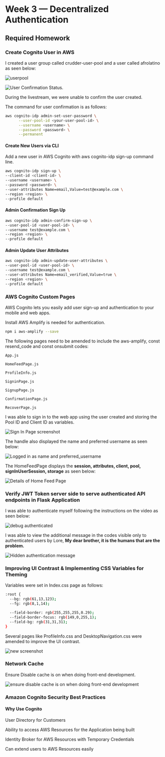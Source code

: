 # Week 3 — Decentralized Authentication

## Required Homework 

### Create Cognito User in AWS

I created a user group called crudder-user-pool and a user called afrolatino as seen below:

![userpool](https://user-images.githubusercontent.com/78261965/224437313-55dda90b-d894-4e34-9546-843d4227ebe0.png)

![User Confirmation Status](https://user-images.githubusercontent.com/78261965/223215541-f5d605a1-48b8-4c34-8cd3-3ad13a6c33db.png).

During the livestream, we were unable to confirm the user created.

The command for user confirmation is as follows:

```sh
aws cognito-idp admin-set-user-password \
      --user-pool-id <your-user-pool-id> \
      --username <username> \
      --password <password> \
      --permanent
```

#### Create New Users via CLI

Add a new user in AWS Cognito with aws cognito-idp sign-up command line.

```sh
aws cognito-idp sign-up \
--client-id <client-id> \
--username <username> \
--password <password> \
--user-attributes Name=email,Value=test@example.com \
--region <region> \
--profile default
```

#### Admin Confirmation Sign Up

```sh
aws cognito-idp admin-confirm-sign-up \
--user-pool-id <user-pool-id> \
--username test@example.com \
--region <region> \
--profile default
```

#### Admin Update User Attributes

```sh
aws cognito-idp admin-update-user-attributes \
--user-pool-id <user-pool-id> \
--username test@example.com \
--user-attributes Name=email_verified,Value=true \
--region <region> \
--profile default
```

### AWS Cognito Custom Pages

AWS Cognito lets you easily add user sign-up and authentication to your mobile and web apps. 

Install AWS Amplify is needed for authentication.

```sh
npm i aws-amplify --save
```
The following pages need to be amended to include the aws-amplify, const resend_code and const onsubmit codes:

```App.js```

```HomeFeedPage.js```

```ProfileInfo.js```

```SigninPage.js```

```SignupPage.js```

```ConfirmationPage.js```

```RecoverPage.js```

I was able to sign in to the web app using the user created and storing the Pool ID and Client ID as variables.

![Sign In Page screenshot](https://user-images.githubusercontent.com/78261965/223215727-2329e7f9-cd19-4883-b43f-4daa272bcfda.png)

The handle also displayed the name and preferred username as seen below:

![Logged in as name and preferred_username](https://user-images.githubusercontent.com/78261965/223216178-01881773-7a75-42ee-8c9b-b467fb069dd7.png)

The HomeFeedPage displays the **session, attributes, client, pool, signInUserSession, storage** as seen below:

![Details of Home Feed Page](https://user-images.githubusercontent.com/78261965/223219142-2e6b3c1f-5f11-412e-b7a7-70b17ae7e9bc.png)


### Verify JWT Token server side to serve authenticated API endpoints in Flask Application

I was able to authenticate myself following the instructions on the video as seen below:

![debug authenticated](https://user-images.githubusercontent.com/78261965/223822945-99646db9-9d94-44f8-a55d-26ca377420ff.png)

I was able to view the additional message in the codes visible only to authenticated users by Lore, **My dear brother, it is the humans that are the problem.**

![Hidden authentication message](https://user-images.githubusercontent.com/78261965/223823644-53d38757-69ff-44a5-9c52-8c3d0015e7f4.png)


### Improving UI Contrast & Implementing CSS Variables for Theming

Variables were set in Index.css page as follows:

```sh
:root {
  --bg: rgb(61,13,123);
  --fg: rgb(8,1,14);

  --field-border: rgb(255,255,255,0.29);
  --field-border-focus: rgb(149,0,255,1);
  --field-bg: rgb(31,31,31);
}
```

Several pages like ProfileInfo.css and DesktopNavigation.css were amended to improve the UI contrast.

![new screenshot](https://user-images.githubusercontent.com/78261965/224431567-74fd17bf-5fe8-48d7-9f4a-3d0e9c2dbd17.png)

### Network Cache

Ensure Disable cache is on when doing front-end development.

![ensure disable cache is on when doing front-end development](https://user-images.githubusercontent.com/78261965/224437570-40c844fe-ec1f-4361-a0eb-57452ff5003d.png)

### Amazon Cognito Security Best Practices

#### Why Use Cognito

User Directory for Customers

Ability to access AWS Resources for the Application being built

Identity Broker for AWS Resources with Temporary Credentials

Can extend users to AWS Resources easily

